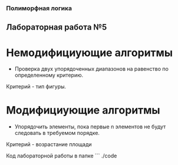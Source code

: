 ### Полиморфная логика

## Лабораторная работа №5


# Немодифициующие алгоритмы

* Проверка двух упорядоченных диапазонов на равенство по определенному критерию.

Критерий - тип фигуры.


# Mодифициующие алгоритмы

* Упорядочить элементы, пока первые n элементов не будут следовать в требуемом порядке.

Критерий - возрастание площади



Код лабораторной работы в папке ```
./code
```
